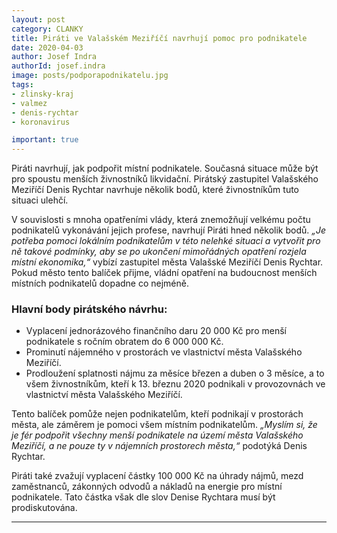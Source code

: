 ```yaml
---
layout: post
category: CLANKY
title: Piráti ve Valašském Meziříčí navrhují pomoc pro podnikatele
date: 2020-04-03
author: Josef Indra
authorId: josef.indra
image: posts/podporapodnikatelu.jpg
tags: 
- zlinsky-kraj
- valmez 
- denis-rychtar
- koronavirus

important: true
---
```

Piráti navrhují, jak podpořit místní podnikatele. Současná situace může být pro spoustu menších živnostníků likvidační. Pirátský zastupitel Valašského Meziříčí Denis Rychtar navrhuje několik bodů, které živnostníkům tuto situaci ulehčí. 
 
V souvislosti s mnoha opatřeními vlády, která znemožňují velkému počtu podnikatelů vykonávání jejich profese, navrhují Piráti hned několik bodů. *„Je potřeba pomoci lokálním podnikatelům v této nelehké situaci a vytvořit pro ně takové podmínky, aby se po ukončení mimořádných opatření rozjela místní ekonomika,“* vybízí zastupitel města Valašské Meziříčí Denis Rychtar. Pokud město tento balíček přijme, vládní opatření na budoucnost menších místních podnikatelů dopadne co nejméně.
 
###  **Hlavní body pirátského návrhu:**
 
* Vyplacení jednorázového finančního daru 20 000 Kč pro menší podnikatele s ročním obratem do 6 000 000 Kč.
* Prominutí nájemného v prostorách ve vlastnictví města Valašského Meziříčí.
* Prodloužení splatnosti nájmu za měsíce březen a duben o 3 měsíce, a to všem živnostníkům, kteří k 13. březnu 2020 podnikali v provozovnách ve vlastnictví města Valašského Meziříčí.
 
Tento balíček pomůže nejen podnikatelům, kteří podnikají v prostorách města, ale záměrem je pomoci všem místním podnikatelům. *„Myslím si, že je fér podpořit všechny menší podnikatele na území města Valašského Meziříčí, a ne pouze ty v nájemních prostorech města,“* podotýká Denis Rychtar. 
 
Piráti také zvažují vyplacení částky 100 000 Kč na úhrady nájmů, mezd zaměstnanců, zákonných odvodů a nákladů na energie pro místní podnikatele. Tato částka však dle slov Denise Rychtara musí být prodiskutována. 

---
